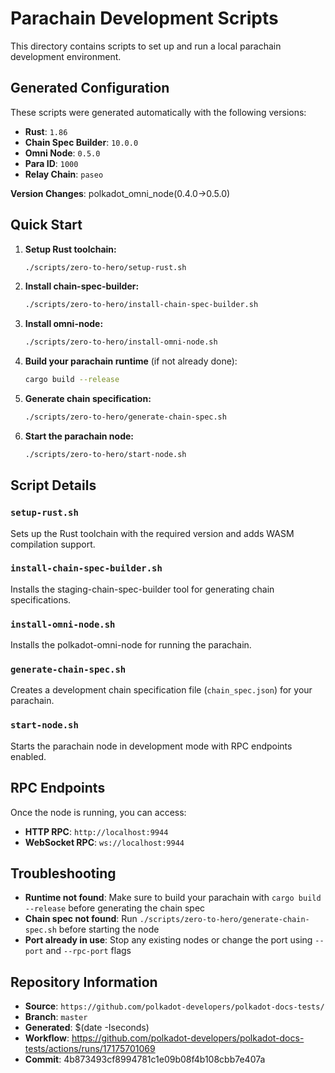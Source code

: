 # Parachain Development Scripts

This directory contains scripts to set up and run a local parachain development environment.

## Generated Configuration

These scripts were generated automatically with the following versions:
- **Rust**: `1.86`
- **Chain Spec Builder**: `10.0.0`
- **Omni Node**: `0.5.0`
- **Para ID**: `1000`
- **Relay Chain**: `paseo`

**Version Changes**:  polkadot_omni_node(0.4.0→0.5.0)

## Quick Start

1. **Setup Rust toolchain:**
   ```bash
   ./scripts/zero-to-hero/setup-rust.sh
   ```

2. **Install chain-spec-builder:**
   ```bash
   ./scripts/zero-to-hero/install-chain-spec-builder.sh
   ```

3. **Install omni-node:**
   ```bash
   ./scripts/zero-to-hero/install-omni-node.sh
   ```

4. **Build your parachain runtime** (if not already done):
   ```bash
   cargo build --release
   ```

5. **Generate chain specification:**
   ```bash
   ./scripts/zero-to-hero/generate-chain-spec.sh
   ```

6. **Start the parachain node:**
   ```bash
   ./scripts/zero-to-hero/start-node.sh
   ```

## Script Details

### `setup-rust.sh`
Sets up the Rust toolchain with the required version and adds WASM compilation support.

### `install-chain-spec-builder.sh`
Installs the staging-chain-spec-builder tool for generating chain specifications.

### `install-omni-node.sh`
Installs the polkadot-omni-node for running the parachain.

### `generate-chain-spec.sh`
Creates a development chain specification file (`chain_spec.json`) for your parachain.

### `start-node.sh`
Starts the parachain node in development mode with RPC endpoints enabled.

## RPC Endpoints

Once the node is running, you can access:
- **HTTP RPC**: `http://localhost:9944`
- **WebSocket RPC**: `ws://localhost:9944`

## Troubleshooting

- **Runtime not found**: Make sure to build your parachain with `cargo build --release` before generating the chain spec
- **Chain spec not found**: Run `./scripts/zero-to-hero/generate-chain-spec.sh` before starting the node
- **Port already in use**: Stop any existing nodes or change the port using `--port` and `--rpc-port` flags

## Repository Information

- **Source**: `https://github.com/polkadot-developers/polkadot-docs-tests/`
- **Branch**: `master`
- **Generated**: $(date -Iseconds)
- **Workflow**: https://github.com/polkadot-developers/polkadot-docs-tests/actions/runs/17175701069
- **Commit**: 4b873493cf8994781c1e09b08f4b108cbb7e407a
